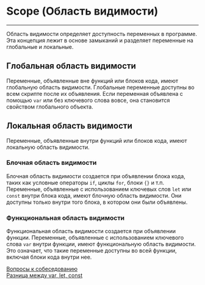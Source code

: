 # Scope (Область видимости)
____

Область видимости определяет доступность переменных в программе. Эта концепция лежит в основе замыканий и разделяет переменные на глобальные и локальные.

## Глобальная область видимости

Переменные, объявленные вне функций или блоков кода, имеют глобальную область видимости. Глобальные переменные доступны во всем скрипте после их объявления. Если переменная объявлена с помощью `var` или без ключевого слова вовсе, она становится свойством глобального объекта.

## Локальная область видимости

Переменные, объявленные внутри функций или блоков кода, имеют локальную область видимости.

### Блочная область видимости

Блочная область видимости создается при объявлении блока кода, таких как условные операторы `if`, циклы `for`, блоки `{}` и т.п. Переменные, объявленные с использованием ключевых слов `let` или `const` внутри блока кода, имеют блочную область видимости. Они доступны только внутри того блока, в котором они были объявлены.

### Функциональная область видимости

Функциональная область видимости создается при объявлении функции. Переменные, объявленные с использованием ключевого слова `var` внутри функции, имеют функциональную область видимости. Это означает, что такие переменные доступны во всей функции, включая блоки кода внутри нее.


[Вопросы к собеседованию](../../README.md)<br>
[Разница между var, let, const](./difference.md)<br>